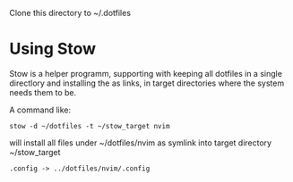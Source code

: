Clone this directory to ~/.dotfiles

# Using Stow 

Stow is a helper programm, supporting with keeping all dotfiles in a single
directlory and installing the as links, in target directories where the system
needs them to be. 

A command like:

```
stow -d ~/dotfiles -t ~/stow_target nvim
```

will install all files under ~/dotfiles/nvim as symlink into target directory
~/stow_target 

```
.config -> ../dotfiles/nvim/.config

```

